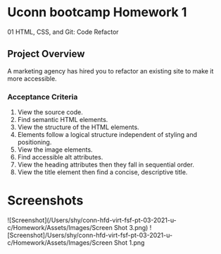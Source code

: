# Uconn bootcamp Homework 1
01 HTML, CSS, and Git: Code Refactor

## Project Overview
A marketing agency has hired you to refactor an existing site to make it more accessible.

### Acceptance Criteria 
<ol>
    <li>View the source code. 
    </li>
    <li>Find semantic HTML elements. </li>
    <li>View the structure of the HTML elements. </li>
    <li>Elements follow a logical structure independent of styling and positioning. 
    </ul>
    <li>View the image elements. </ul>
    <li>Find accessible alt attributes. </li>
    <li>View the heading attributes then they fall in sequential order. </li>
    <li>View the title element
then find a concise, descriptive title. </li>
</li>
 </ol>

 #### <h1> Screenshots
 ![Screenshot](/Users/shy/conn-hfd-virt-fsf-pt-03-2021-u-c/Homework/Assets/Images/Screen Shot 3.png)
 ![Screenshot]/Users/shy/conn-hfd-virt-fsf-pt-03-2021-u-c/Homework/Assets/Images/Screen Shot 1.png
 
 

